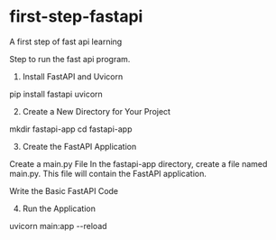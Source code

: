 # first-step-fastapi
A first step of fast api learning

Step to run the fast api program.

1. Install FastAPI and Uvicorn

pip install fastapi uvicorn

2. Create a New Directory for Your Project

mkdir fastapi-app
cd fastapi-app

3. Create the FastAPI Application

Create a main.py File
In the fastapi-app directory, create a file named main.py. This file will contain the FastAPI application.

Write the Basic FastAPI Code

4. Run the Application

uvicorn main:app --reload
